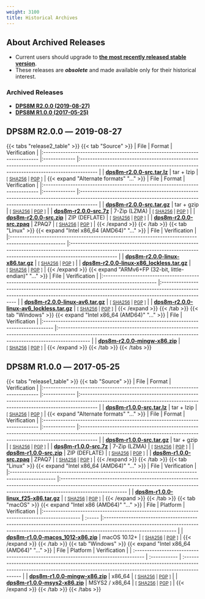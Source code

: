 ```yaml
---
weight: 3100
title: Historical Archives
---
```

<!-- SPDX-License-Identifier: ICU -->
<!-- Copyright (c) 2016-2023 The DPS8M Development Team -->
## About Archived Releases

* Current users should upgrade to [**the most recently released stable version**](..).
* These releases are ***obsolete*** and made available only for their historical interest.

### Archived Releases

* [**DPS8M R2.0.0 (2019-08-27)**](#dps8m-r200--2019-08-27)
* [**DPS8M R1.0.0 (2017-05-25)**](#dps8m-r100--2017-05-25)

## DPS8M R2.0.0 ― 2019-08-27

{{< tabs "release2_table" >}}
{{< tab "Source" >}}
| File                                                                         | Format        | Verification                                                                                                                                                        |
|:---------------------------------------------------------------------------- |:------------- |:------------------------------------------------------------------------------------------------------------------------------------------------------------------- |
| [**dps8m-r2.0.0-src.tar.lz**](http://dps8m.gitlab.io/dps8m-r2.0.0-archive/R2.0.0/dps8m-r2.0.0-src.tar.lz) | tar&nbsp;+&nbsp;lzip    | <small>\[&nbsp;[SHA256](http://dps8m.gitlab.io/dps8m-r2.0.0-archive/R2.0.0/dps8m-r2.0.0-src.tar.lz.sha256)&nbsp;\|&nbsp;[PGP](http://dps8m.gitlab.io/dps8m-r2.0.0-archive/R2.0.0/dps8m-r2.0.0-src.tar.lz.asc)&nbsp;\]</small> |
{{< expand "Alternate formats" "…" >}}
| File                                                                         | Format        | Verification                                                                                                                                                        |
|:---------------------------------------------------------------------------- |:------------- |:------------------------------------------------------------------------------------------------------------------------------------------------------------------- |
| [**dps8m-r2.0.0-src.tar.gz**](http://dps8m.gitlab.io/dps8m-r2.0.0-archive/R2.0.0/dps8m-r2.0.0-src.tar.gz) | tar&nbsp;+&nbsp;gzip    | <small>\[&nbsp;[SHA256](http://dps8m.gitlab.io/dps8m-r2.0.0-archive/R2.0.0/dps8m-r2.0.0-src.tar.gz.sha256)&nbsp;\|&nbsp;[PGP](http://dps8m.gitlab.io/dps8m-r2.0.0-archive/R2.0.0/dps8m-r2.0.0-src.tar.gz.asc)&nbsp;\]</small> |
| [**dps8m-r2.0.0-src.7z**](http://dps8m.gitlab.io/dps8m-r2.0.0-archive/R2.0.0/dps8m-r2.0.0-src.7z)         | 7-Zip (LZMA)  | <small>\[&nbsp;[SHA256](http://dps8m.gitlab.io/dps8m-r2.0.0-archive/R2.0.0/dps8m-r2.0.0-src.7z.sha256)&nbsp;\|&nbsp;[PGP](http://dps8m.gitlab.io/dps8m-r2.0.0-archive/R2.0.0/dps8m-r2.0.0-src.7z.asc)&nbsp;\]</small>         |
| [**dps8m-r2.0.0-src.zip**](http://dps8m.gitlab.io/dps8m-r2.0.0-archive/R2.0.0/dps8m-r2.0.0-src.zip)       | ZIP (DEFLATE) | <small>\[&nbsp;[SHA256](http://dps8m.gitlab.io/dps8m-r2.0.0-archive/R2.0.0/dps8m-r2.0.0-src.zip.sha256)&nbsp;\|&nbsp;[PGP](http://dps8m.gitlab.io/dps8m-r2.0.0-archive/R2.0.0/dps8m-r2.0.0-src.zip.asc)&nbsp;\]</small>       |
| [**dps8m-r2.0.0-src.zpaq**](http://dps8m.gitlab.io/dps8m-r2.0.0-archive/R2.0.0/dps8m-r2.0.0-src.zpaq)     | ZPAQ7         | <small>\[&nbsp;[SHA256](http://dps8m.gitlab.io/dps8m-r2.0.0-archive/R2.0.0/dps8m-r2.0.0-src.zpaq.sha256)&nbsp;\|&nbsp;[PGP](http://dps8m.gitlab.io/dps8m-r2.0.0-archive/R2.0.0/dps8m-r2.0.0-src.zpaq.asc)&nbsp;\]</small>     |
{{< /expand >}}
{{< /tab >}}
{{< tab "Linux" >}}
{{< expand "Intel x86_64 (AMD64)" "…" >}}
| File                                                                                                 | Verification                                                                                                                                                                    |
|:---------------------------------------------------------------------------------------------------- |:------------------------------------------------------------------------------------------------------------------------------------------------------------------------------- |
| [**dps8m-r2.0.0-linux-x86.tar.gz**](http://dps8m.gitlab.io/dps8m-r2.0.0-archive/R2.0.0/dps8m-r2.0.0-linux-x86.tar.gz)             | <small>\[&nbsp;[SHA256](http://dps8m.gitlab.io/dps8m-r2.0.0-archive/R2.0.0/dps8m-r2.0.0-linux-x86.tar.gz.sha256)&nbsp;\|&nbsp;[PGP](http://dps8m.gitlab.io/dps8m-r2.0.0-archive/R2.0.0/dps8m-r2.0.0-linux-x86.tar.gz.asc)&nbsp;\]</small> |
| [**dps8m-r2.0.0-linux-x86_lockless.tar.gz**](http://dps8m.gitlab.io/dps8m-r2.0.0-archive/R2.0.0/dps8m-r2.0.0-linux-x86_lockless.tar.gz)  | <small>\[&nbsp;[SHA256](http://dps8m.gitlab.io/dps8m-r2.0.0-archive/R2.0.0/dps8m-r2.0.0-linux-x86_lockless.tar.gz.sha256)&nbsp;\|&nbsp;[PGP](http://dps8m.gitlab.io/dps8m-r2.0.0-archive/R2.0.0/dps8m-r2.0.0-linux-x86_lockless.tar.gz.asc)&nbsp;\]</small> |
{{< /expand >}}
{{< expand "ARMv6+FP (32-bit, little-endian)" "…" >}}
| File                                                                                                 | Verification                                                                                                                                                                    |
|:---------------------------------------------------------------------------------------------------- |:------------------------------------------------------------------------------------------------------------------------------------------------------------------------------- |
| [**dps8m-r2.0.0-linux-av6.tar.gz**](http://dps8m.gitlab.io/dps8m-r2.0.0-archive/R2.0.0/dps8m-r2.0.0-linux-av6.tar.gz)             | <small>\[&nbsp;[SHA256](http://dps8m.gitlab.io/dps8m-r2.0.0-archive/R2.0.0/dps8m-r2.0.0-linux-av6.tar.gz.sha256)&nbsp;\|&nbsp;[PGP](http://dps8m.gitlab.io/dps8m-r2.0.0-archive/R2.0.0/dps8m-r2.0.0-linux-av6.tar.gz.asc)&nbsp;\]</small> |
| [**dps8m-r2.0.0-linux-av6_lockless.tar.gz**](http://dps8m.gitlab.io/dps8m-r2.0.0-archive/R2.0.0/dps8m-r2.0.0-linux-av6_lockless.tar.gz)  | <small>\[&nbsp;[SHA256](http://dps8m.gitlab.io/dps8m-r2.0.0-archive/R2.0.0/dps8m-r2.0.0-linux-av6_lockless.tar.gz.sha256)&nbsp;\|&nbsp;[PGP](http://dps8m.gitlab.io/dps8m-r2.0.0-archive/R2.0.0/dps8m-r2.0.0-linux-av6_lockless.tar.gz.asc)&nbsp;\]</small> |
{{< /expand >}}
{{< /tab >}}
{{< tab "Windows" >}}
{{< expand "Intel x86_64 (AMD64)" "…" >}}
| File                                                                               | Verification                                                                                                                                                              |
|:---------------------------------------------------------------------------------- |:------------------------------------------------------------------------------------------------------------------------------------------------------------------------- |
| [**dps8m-r2.0.0-mingw-x86.zip**](http://dps8m.gitlab.io/dps8m-r2.0.0-archive/R2.0.0/dps8m-r2.0.0-mingw-x86.zip) | <small>\[&nbsp;[SHA256](http://dps8m.gitlab.io/dps8m-r2.0.0-archive/R2.0.0/dps8m-r2.0.0-mingw-x86.zip.sha256)&nbsp;\|&nbsp;[PGP](http://dps8m.gitlab.io/dps8m-r2.0.0-archive/R2.0.0/dps8m-r2.0.0-mingw-x86.zip.asc)&nbsp;\]</small> |
{{< /expand >}}
{{< /tab >}}
{{< /tabs >}}

## DPS8M R1.0.0 ― 2017-05-25

{{< tabs "release1_table" >}}
{{< tab "Source" >}}
| File                                                                         | Format        | Verification                                                                                                                                                        |
|:---------------------------------------------------------------------------- |:------------- |:------------------------------------------------------------------------------------------------------------------------------------------------------------------- |
| [**dps8m-r1.0.0-src.tar.lz**](http://dps8m.gitlab.io/dps8m-r1.0.0-archive/R1.0.0/dps8m-r1.0.0-src.tar.lz) | tar&nbsp;+&nbsp;lzip    | <small>\[&nbsp;[SHA256](http://dps8m.gitlab.io/dps8m-r1.0.0-archive/R1.0.0/dps8m-r1.0.0-src.tar.lz.sha256)&nbsp;\|&nbsp;[PGP](http://dps8m.gitlab.io/dps8m-r1.0.0-archive/R1.0.0/dps8m-r1.0.0-src.tar.lz.asc)&nbsp;\]</small> |
{{< expand "Alternate formats" "…" >}}
| File                                                                         | Format        | Verification                                                                                                                                                        |
|:---------------------------------------------------------------------------- |:------------- |:------------------------------------------------------------------------------------------------------------------------------------------------------------------- |
| [**dps8m-r1.0.0-src.tar.gz**](http://dps8m.gitlab.io/dps8m-r1.0.0-archive/R1.0.0/dps8m-r1.0.0-src.tar.gz) | tar&nbsp;+&nbsp;gzip    | <small>\[&nbsp;[SHA256](http://dps8m.gitlab.io/dps8m-r1.0.0-archive/R1.0.0/dps8m-r1.0.0-src.tar.gz.sha256)&nbsp;\|&nbsp;[PGP](http://dps8m.gitlab.io/dps8m-r1.0.0-archive/R1.0.0/dps8m-r1.0.0-src.tar.gz.asc)&nbsp;\]</small> |
| [**dps8m-r1.0.0-src.7z**](http://dps8m.gitlab.io/dps8m-r1.0.0-archive/R1.0.0/dps8m-r1.0.0-src.7z)         | 7-Zip (LZMA)  | <small>\[&nbsp;[SHA256](http://dps8m.gitlab.io/dps8m-r1.0.0-archive/R1.0.0/dps8m-r1.0.0-src.7z.sha256)&nbsp;\|&nbsp;[PGP](http://dps8m.gitlab.io/dps8m-r1.0.0-archive/R1.0.0/dps8m-r1.0.0-src.7z.asc)&nbsp;\]</small>         |
| [**dps8m-r1.0.0-src.zip**](http://dps8m.gitlab.io/dps8m-r1.0.0-archive/R1.0.0/dps8m-r1.0.0-src.zip)       | ZIP (DEFLATE) | <small>\[&nbsp;[SHA256](http://dps8m.gitlab.io/dps8m-r1.0.0-archive/R1.0.0/dps8m-r1.0.0-src.zip.sha256)&nbsp;\|&nbsp;[PGP](http://dps8m.gitlab.io/dps8m-r1.0.0-archive/R1.0.0/dps8m-r1.0.0-src.zip.asc)&nbsp;\]</small>       |
| [**dps8m-r1.0.0-src.zpaq**](http://dps8m.gitlab.io/dps8m-r1.0.0-archive/R1.0.0/dps8m-r1.0.0-src.zpaq)     | ZPAQ7         | <small>\[&nbsp;[SHA256](http://dps8m.gitlab.io/dps8m-r1.0.0-archive/R1.0.0/dps8m-r1.0.0-src.zpaq.sha256)&nbsp;\|&nbsp;[PGP](http://dps8m.gitlab.io/dps8m-r1.0.0-archive/R1.0.0/dps8m-r1.0.0-src.zpaq.asc)&nbsp;\]</small>     |
{{< /expand >}}
{{< /tab >}}
{{< tab "Linux" >}}
{{< expand "Intel x86_64 (AMD64)" "…" >}}
| File                                                                                             | Verification                                                                                                                                                                            |
|:------------------------------------------------------------------------------------------------ |:--------------------------------------------------------------------------------------------------------------------------------------------------------------------------------------- |
| [**dps8m-r1.0.0-linux_f25-x86.tar.gz**](http://dps8m.gitlab.io/dps8m-r1.0.0-archive/R1.0.0/dps8m-r1.0.0-linux_f25-x86.tar.gz) | <small>\[&nbsp;[SHA256](http://dps8m.gitlab.io/dps8m-r1.0.0-archive/R1.0.0/dps8m-r1.0.0-linux_f25-x86.tar.gz.sha256)&nbsp;\|&nbsp;[PGP](http://dps8m.gitlab.io/dps8m-r1.0.0-archive/R1.0.0/dps8m-r1.0.0-linux_f25-x86.tar.gz.asc)&nbsp;\]</small> |
{{< /expand >}}
{{< /tab >}}
{{< tab "macOS" >}}
{{< expand "Intel x86 (AMD64)" "…" >}}
| File                                                                                              | Platform | Verification                                                                                                                                                                              |
|:--------------------------------------------------------------------------------------------- | :----- |:----------------------------------------------------------------------------------------------------------------------------------------------------------------------------------------- |
| [**dps8m-r1.0.0-macos_1012-x86.zip**](http://dps8m.gitlab.io/dps8m-r1.0.0-archive/R1.0.0/dps8m-r1.0.0-macos_1012-x86.zip) | macOS&nbsp;10.12+ | <small>\[&nbsp;[SHA256](http://dps8m.gitlab.io/dps8m-r1.0.0-archive/R1.0.0/dps8m-r1.0.0-macos_1012-x86.zip.sha256)&nbsp;\|&nbsp;[PGP](http://dps8m.gitlab.io/dps8m-r1.0.0-archive/R1.0.0/dps8m-r1.0.0-macos_1012-x86.zip.asc)&nbsp;\]</small> |
{{< /expand >}}
{{< /tab >}}
{{< tab "Windows" >}}
{{< expand "Intel x86_64 (AMD64)" "…" >}}
| File                                                                                | Platform     | Verification                                                                                                                                                              |
| :---------------------------------------------------------------------------------- | :----------- | :------------------------------------------------------------------------------------------------------------------------------------------------------------------------ |
| [**dps8m-r1.0.0-mingw-x86.zip**](http://dps8m.gitlab.io/dps8m-r1.0.0-archive/R1.0.0/dps8m-r1.0.0-mingw-x86.zip)  | x86_64       | <small>\[&nbsp;[SHA256](http://dps8m.gitlab.io/dps8m-r1.0.0-archive/R1.0.0/dps8m-r1.0.0-mingw-x86.zip.sha256)&nbsp;\|&nbsp;[PGP](http://dps8m.gitlab.io/dps8m-r1.0.0-archive/R1.0.0/dps8m-r1.0.0-mingw-x86.zip.asc)&nbsp;\]</small> |
| [**dps8m-r1.0.0-msys2-x86.zip**](http://dps8m.gitlab.io/dps8m-r1.0.0-archive/R1.0.0/dps8m-r1.0.0-msys2-x86.zip)  | MSYS2&nbsp;/&nbsp;x86_64 | <small>\[&nbsp;[SHA256](http://dps8m.gitlab.io/dps8m-r1.0.0-archive/R1.0.0/dps8m-r1.0.0-msys2-x86.zip.sha256)&nbsp;\|&nbsp;[PGP](http://dps8m.gitlab.io/dps8m-r1.0.0-archive/R1.0.0/dps8m-r1.0.0-msys2-x86.zip.asc)&nbsp;\]</small> |
{{< /expand >}}
{{< /tab >}}
{{< /tabs >}}
